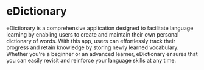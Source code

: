 # eDictionary
 eDictionary is a comprehensive application designed to facilitate language learning by enabling users to create and maintain their own personal dictionary of words. With this app, users can effortlessly track their progress and retain knowledge by storing newly learned vocabulary. Whether you're a beginner or an advanced learner, eDictionary ensures that you can easily revisit and reinforce your language skills at any time.
